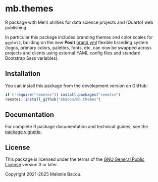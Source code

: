 # mb.themes

R package with Mel’s utilities for data science projects and (Quarto) web publishing. 

In particular this package includes branding themes and color scales for `ggplot2`, building on the new **Posit** [brand.yml](https://posit-dev.github.io/brand-yml/) flexible branding system (logos, primary colors, palettes, fonts, etc. can now be swapped across projects and clients using external YAML config files and standard Bootstrap Sass variables).

## Installation

You can install this package from the development version on GitHub:

```r
if (!require("remotes")) install.packages("remotes")
remotes::install_github("mbacou/mb.themes")
```

## Documentation

For complete R package documentation and technical guides, see the [package vignette](https://mbacou.github.io/mb.themes/).

## License

This package is licensed under the terms of the [GNU General Public
License](https://www.gnu.org/licenses/gpl-3.0.html) version 3 or later.

Copyright 2021-2025 Melanie Bacou.

